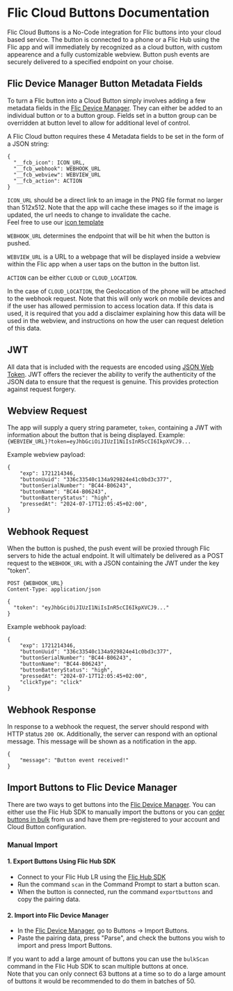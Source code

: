 # Flic Cloud Buttons Documentation

Flic Cloud Buttons is a No-Code integration for Flic buttons into your cloud based service.
The button is connected to a phone or a Flic Hub using the Flic app and will immediately by recognized as a cloud button, with custom appearence and a fully customizable webview.
Button push events are securely delivered to a specified endpoint on your choise.

## Flic Device Manager Button Metadata Fields
To turn a Flic button into a Cloud Button simply involves adding a few metadata fields in the [Flic Device Manager](http://dm2.flic.io/).
They can either be added to an individual button or to a button group.
Fields set in a button group can be overridden at button level to allow for additional level of control.

A Flic Cloud button requires these 4 Metadata fields to be set in the form of a JSON string:

```
{
  "__fcb_icon": ICON_URL,
  "__fcb_webhook": WEBHOOK_URL
  "__fcb_webview": WEBVIEW_URL
  "__fcb_action": ACTION
}
```

`ICON_URL` should be a direct link to an image in the PNG file format no larger than 512x512. Note that the app will cache these images so if the image is updated, the url needs to change to invalidate the cache.\
Feel free to use our [icon template](https://github.com/50ButtonsEach/flic-cloud-buttons-documentation/blob/main/assets/flic_2_icon_template.png)

`WEBHOOK_URL` determines the endpoint that will be hit when the button is pushed.

`WEBVIEW_URL` is a URL to a webpage that will be displayed inside a webview within the Flic app when a user taps on the button in the button list.

`ACTION` can be either `CLOUD` or `CLOUD_LOCATION`.

In the case of `CLOUD_LOCATION`, the Geolocation of the phone will be attached to the webhook request.
Note that this will only work on mobile devices and if the user has allowed permission to access location data.
If this data is used, it is required that you add a disclaimer explaining how this data will be used in the webview, and instructions on how the user can request deletion of this data.

## JWT
All data that is included with the requests are encoded using [JSON Web Token](https://jwt.io).
JWT offers the reciever the ability to verify the authenticity of the JSON data to ensure that the request is genuine. This provides protection against request forgery.

## Webview Request

The app will supply a query string parameter, `token`, containing a JWT with information about the button that is being displayed.
Example:
`{WEBVIEW_URL}?token=eyJhbGciOiJIUzI1NiIsInR5cCI6IkpXVCJ9...`

Example webview payload:
```
{
    "exp": 1721214346,
    "buttonUuid": "336c33540c134a929824e41c0bd3c377",
    "buttonSerialNumber": "BC44-B06243",
    "buttonName": "BC44-B06243",
    "buttonBatteryStatus": "high",
    "pressedAt": "2024-07-17T12:05:45+02:00",
}
```

## Webhook Request

When the button is pushed, the push event will be proxied through Flic servers to hide the actual endpoint.
It will ultimately be delivered as a POST request to the `WEBHOOK_URL` with a JSON containing the JWT under the key "token".
```
POST {WEBHOOK_URL}
Content-Type: application/json

{
  "token": "eyJhbGciOiJIUzI1NiIsInR5cCI6IkpXVCJ9..."
}
```
Example webhook payload:
```
{
    "exp": 1721214346,
    "buttonUuid": "336c33540c134a929824e41c0bd3c377",
    "buttonSerialNumber": "BC44-B06243",
    "buttonName": "BC44-B06243",
    "buttonBatteryStatus": "high",
    "pressedAt": "2024-07-17T12:05:45+02:00",
    "clickType": "click"
}
```

## Webhook Response
In response to a webhook the request, the server should respond with HTTP status `200 OK`.
Additionally, the server can respond with an optional message. This message will be shown as a notification in the app.
```
{
    "message": "Button event received!"
}
```

## Import Buttons to Flic Device Manager
There are two ways to get buttons into the [Flic Device Manager](http://dm2.flic.io/).
You can either use the Flic Hub SDK to manually import the buttons or you can [order buttons in bulk](https://flic.io/design-your-flic) from us and have them pre-registered to your account and Cloud Button configuration.

### Manual Import
#### 1. Export Buttons Using Flic Hub SDK
- Connect to your Flic Hub LR using the [Flic Hub SDK](https://hubsdk.flic.io)
- Run the command `scan` in the Command Prompt to start a button scan.
- When the button is connected, run the command `exportbuttons` and copy the pairing data.

#### 2. Import into Flic Device Manager
- In the [Flic Device Manager](http://dm2.flic.io/), go to Buttons → Import Buttons.
- Paste the pairing data, press "Parse", and check the buttons you wish to import and press Import Buttons.

If you want to add a large amount of buttons you can use the `bulkScan` command in the Flic Hub SDK to scan multiple buttons at once.\
Note that you can only connect 63 buttons at a time so to do a large amount of buttons it would be recommended to do them in batches of 50.


